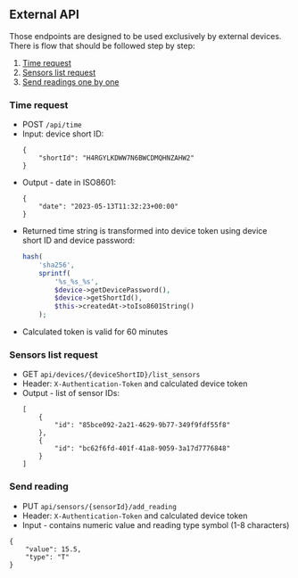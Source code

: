 ## External API

Those endpoints are designed to be used exclusively by external devices.  
There is flow that should be followed step by step:

1. [Time request](#time-request)
2. [Sensors list request](#sensors-list-request)
3. [Send readings one by one](#send-reading)

### Time request

* POST `/api/time`
* Input: device short ID:
    ```json5
    {
        "shortId": "H4RGYLKDWW7N6BWCDMQHNZAHW2"
    }
    ```
* Output - date in ISO8601:
    ```json5
    {
        "date": "2023-05-13T11:32:23+00:00"
    }
    ```
* Returned time string is transformed into device token using device  
short ID and device password: 
    ```php
    hash(
        'sha256',
        sprintf(
            '%s_%s_%s',
            $device->getDevicePassword(),
            $device->getShortId(),
            $this->createdAt->toIso8601String()
        );
    ```
* Calculated token is valid for 60 minutes

### Sensors list request

* GET `api/devices/{deviceShortID}/list_sensors`
* Header: `X-Authentication-Token` and calculated device token
* Output - list of sensor IDs: 
    ```json5
    [
        {
            "id": "85bce092-2a21-4629-9b77-349f9fdf55f8"
        },
        {
            "id": "bc62f6fd-401f-41a8-9059-3a17d7776848"
        }
    ]
    ```

### Send reading

* PUT `api/sensors/{sensorId}/add_reading` 
* Header: `X-Authentication-Token` and calculated device token
* Input - contains numeric value and reading type symbol (1-8 characters)
```json5
{
    "value": 15.5,
    "type": "T"
}
```
